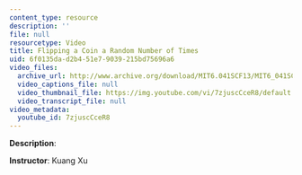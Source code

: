 ```yaml
---
content_type: resource
description: ''
file: null
resourcetype: Video
title: Flipping a Coin a Random Number of Times
uid: 6f0135da-d2b4-51e7-9039-215bd75696a6
video_files:
  archive_url: http://www.archive.org/download/MIT6.041SCF13/MIT6_041SCF13_No_16_Ch1_FlipCoinRandomNumber_300k.mp4
  video_captions_file: null
  video_thumbnail_file: https://img.youtube.com/vi/7zjuscCceR8/default.jpg
  video_transcript_file: null
video_metadata:
  youtube_id: 7zjuscCceR8
---
```


**Description**:

**Instructor**: Kuang Xu